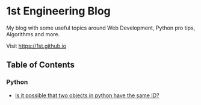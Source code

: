 # 1st Engineering Blog

My blog with some useful topics around Web Development, Python pro tips, Algorithms and more.

Visit https://1st.github.io

## Table of Contents

### Python

- [Is it possible that two objects in python have the same ID?](./articles/python/Same-ID.md)
